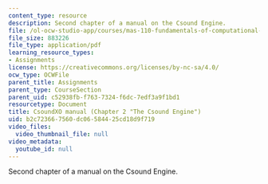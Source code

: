 ```yaml
---
content_type: resource
description: Second chapter of a manual on the Csound Engine.
file: /ol-ocw-studio-app/courses/mas-110-fundamentals-of-computational-media-design-fall-2008/b2c723667560dc06584425cd18d9f719_csoundxo_manual.pdf
file_size: 883226
file_type: application/pdf
learning_resource_types:
- Assignments
license: https://creativecommons.org/licenses/by-nc-sa/4.0/
ocw_type: OCWFile
parent_title: Assignments
parent_type: CourseSection
parent_uid: c52938fb-f763-7324-f6dc-7edf3a9f1bd1
resourcetype: Document
title: CsoundXO manual (Chapter 2 "The Csound Engine")
uid: b2c72366-7560-dc06-5844-25cd18d9f719
video_files:
  video_thumbnail_file: null
video_metadata:
  youtube_id: null
---
```

Second chapter of a manual on the Csound Engine.